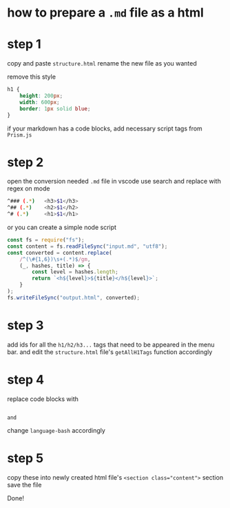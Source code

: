 # how to prepare a `.md` file as a html

# step 1

copy and paste `structure.html`
rename the new file as you wanted

remove this style

```css
h1 {
	height: 200px;
	width: 600px;
	border: 1px solid blue;
}
```

if your markdown has a code blocks, add necessary script tags from `Prism.js`

# step 2

open the conversion needed `.md` file in vscode
use search and replace with regex on mode

```sh
^### (.*)	<h3>$1</h3>
^## (.*)	<h2>$1</h2>
^# (.*)	    <h1>$1</h1>
```

or you can create a simple node script

```javascript
const fs = require("fs");
const content = fs.readFileSync("input.md", "utf8");
const converted = content.replace(
	/^(\#{1,6})\s+(.*)$/gm,
	(_, hashes, title) => {
		const level = hashes.length;
		return `<h${level}>${title}</h${level}>`;
	}
);
fs.writeFileSync("output.html", converted);
```

# step 3

add ids for all the `h1/h2/h3...` tags that need to be appeared in the menu bar.
and edit the `structure.html` file's `getAllH1Tags` function accordingly

# step 4

replace code blocks with
<pre><code class="language-bash">
and
</code></pre>

change `language-bash` accordingly

# step 5

copy these into newly created html file's `<section class="content">` section
save the file

Done!
